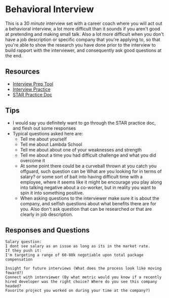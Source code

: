 # Behavioral Interview

This is a 30 _minute_ interview set with a career coach where you will act out a behavioral interview, a lot more difficult than it sounds if you aren't good at pretending and making small talk. Also a lot more difficult when you don't have a job description or specific company that you're applying to, so that you're able to show the research you have done prior to the interview to build rapport with the interviewer, and consequently ask good questions at the end.

## Resources

- [Interview Prep Tool](https://docs.google.com/document/d/1cdcormJk0hM3Wy70yxHzmOC17xiVnfPBBahevCbU5zo/edit)
- [Interview Practice](https://www.google.com/url?q=https%3A%2F%2Finterviewing.io%2F&sa=D&usd=2&usg=AFQjCNHO59mUIiATD1TeL8YSRF0q2vpKjA)
- [STAR Practice Doc](https://docs.google.com/document/d/12dqHqzFTSuHxADm0E_vxMQWqyYVKJyPLuvsM7lnHdYg/edit?usp=sharing)

## Tips

- I would say you definitely want to go through the STAR practice doc, and flesh out some responses
- Typical questions asked here are:
  - Tell me about yourself
  - Tell me about Lambda School
  - Tell me about about one of your weaknesses and strength
  - Tell me about a time you had difficult challenge and what you did overcome it
  - At some point there could be a curveball thrown at you catch you offguard, such question can be What are you looking for in terms of salary? or some sort of bait into having difficult time with a employee, where it seems like it might be encourage you play along into talking negative about a co-worker, but in reality you want to spin it into something positive.
  - When asking questions to the interviewer make sure it is about the company, and selfish questions about what benefits there are for you. Also don't ask question that can be researched or that are clearly in job description.

## Responses and Questions

```
Salary question:
I dont see salary as an issue as long as its in the market rate.
If they push it:
I'm targeting a range of 60-80k negotiable upon total package compensation
```

```
Insight for future interviews (What does the process look like moving foward?)
Connect with interviewer (By what metric would you know if a recently hired developer was the right choice? Where do you see this company headed?
Favorite project you worked on during your time at the company?)
```
